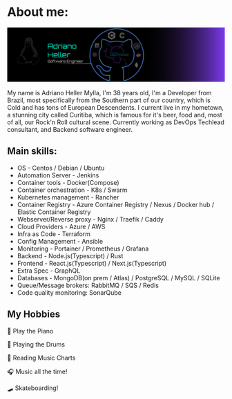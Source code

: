 # About me:

![Header](https://github.com/AdrianoHeller/AdrianoHeller/blob/master/A4%20-%208.png "Header")


My name is Adriano Heller Mylla, I'm 38 years old, I'm a Developer from Brazil, most specifically from the Southern part of our country, which is Cold and has tons of European Descendents. I current live in my hometown, a stunning city called Curitiba, which is famous for it's beer, food and, most of all, our Rock'n Roll cultural scene. Currently working as DevOps Techlead consultant, and Backend software engineer.

## Main skills: 
- OS - Centos / Debian / Ubuntu 
- Automation Server - Jenkins
- Container tools - Docker(Compose)
- Container orchestration - K8s / Swarm
- Kubernetes management - Rancher
- Container Registry - Azure Container Registry / Nexus / Docker hub / Elastic Container Registry 
- Webserver/Reverse proxy - Nginx / Traefik / Caddy
- Cloud Providers - Azure / AWS
- Infra as Code - Terraform
- Config Management - Ansible
- Monitoring - Portainer / Prometheus / Grafana
- Backend - Node.js(Typescript) / Rust
- Frontend - React.js(Typescript) / Next.js(Typescript)
- Extra Spec - GraphQL
- Databases - MongoDB(on prem / Atlas) / PostgreSQL / MySQL / SQLite
- Queue/Message brokers: RabbitMQ / SQS / Redis
- Code quality monitoring: SonarQube

## My Hobbies

:musical_keyboard: Play the Piano

:drum: Playing the Drums

:musical_score: Reading Music Charts

:headphones: Music all the time!

:skateboard: Skateboarding!

